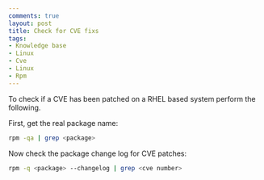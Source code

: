 ```yaml
---
comments: true
layout: post
title: Check for CVE fixs
tags:
- Knowledge base
- Linux
- Cve
- Linux
- Rpm
---
```


To check if a CVE has been patched on a RHEL based system perform the following.

First, get the real package name:

```bash
rpm -qa | grep <package>
```

Now check the package change log for CVE patches:

```bash
rpm -q <package> --changelog | grep <cve number>
```
